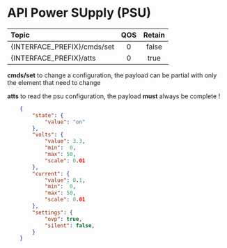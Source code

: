 # API Power SUpply (PSU)

| Topic                       | QOS | Retain |
| :-------------------------- | :-: | :----: |
| {INTERFACE_PREFIX}/cmds/set |  0  | false  |
| {INTERFACE_PREFIX}/atts     |  0  |  true  |

**cmds/set** to change a configuration, the payload can be partial with only the element that need to change

**atts** to read the psu configuration, the payload **must** always be complete !

```json
    {
        "state": {
            "value": "on"
        },
        "volts": {
            "value": 3.3,
            "min":  0,
            "max": 50,
            "scale": 0.01
        },
        "current": {
            "value": 0.1,
            "min":  0,
            "max": 50,
            "scale": 0.01
        },
        "settings": {
            "ovp": true,
            "silent": false,
        }
    }
```

